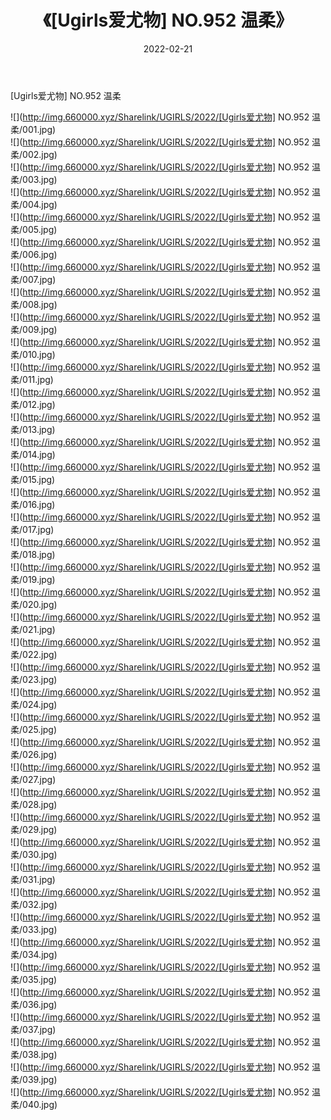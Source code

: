 ﻿---
layout: post
title:  《[Ugirls爱尤物] NO.952 温柔》
date:   2022-02-21
img: http://img.660000.xyz/Sharelink/UGIRLS/2022/[Ugirls爱尤物] NO.952 温柔/000.jpg
categories: [美女, 清纯, 唯美]
---

[Ugirls爱尤物] NO.952 温柔

 ![](http://img.660000.xyz/Sharelink/UGIRLS/2022/[Ugirls爱尤物] NO.952 温柔/001.jpg) <br>![](http://img.660000.xyz/Sharelink/UGIRLS/2022/[Ugirls爱尤物] NO.952 温柔/002.jpg) <br>![](http://img.660000.xyz/Sharelink/UGIRLS/2022/[Ugirls爱尤物] NO.952 温柔/003.jpg) <br>![](http://img.660000.xyz/Sharelink/UGIRLS/2022/[Ugirls爱尤物] NO.952 温柔/004.jpg) <br>![](http://img.660000.xyz/Sharelink/UGIRLS/2022/[Ugirls爱尤物] NO.952 温柔/005.jpg) <br>![](http://img.660000.xyz/Sharelink/UGIRLS/2022/[Ugirls爱尤物] NO.952 温柔/006.jpg) <br>![](http://img.660000.xyz/Sharelink/UGIRLS/2022/[Ugirls爱尤物] NO.952 温柔/007.jpg) <br>![](http://img.660000.xyz/Sharelink/UGIRLS/2022/[Ugirls爱尤物] NO.952 温柔/008.jpg) <br>![](http://img.660000.xyz/Sharelink/UGIRLS/2022/[Ugirls爱尤物] NO.952 温柔/009.jpg) <br>![](http://img.660000.xyz/Sharelink/UGIRLS/2022/[Ugirls爱尤物] NO.952 温柔/010.jpg) <br>![](http://img.660000.xyz/Sharelink/UGIRLS/2022/[Ugirls爱尤物] NO.952 温柔/011.jpg) <br>![](http://img.660000.xyz/Sharelink/UGIRLS/2022/[Ugirls爱尤物] NO.952 温柔/012.jpg) <br>![](http://img.660000.xyz/Sharelink/UGIRLS/2022/[Ugirls爱尤物] NO.952 温柔/013.jpg) <br>![](http://img.660000.xyz/Sharelink/UGIRLS/2022/[Ugirls爱尤物] NO.952 温柔/014.jpg) <br>![](http://img.660000.xyz/Sharelink/UGIRLS/2022/[Ugirls爱尤物] NO.952 温柔/015.jpg) <br>![](http://img.660000.xyz/Sharelink/UGIRLS/2022/[Ugirls爱尤物] NO.952 温柔/016.jpg) <br>![](http://img.660000.xyz/Sharelink/UGIRLS/2022/[Ugirls爱尤物] NO.952 温柔/017.jpg) <br>![](http://img.660000.xyz/Sharelink/UGIRLS/2022/[Ugirls爱尤物] NO.952 温柔/018.jpg) <br>![](http://img.660000.xyz/Sharelink/UGIRLS/2022/[Ugirls爱尤物] NO.952 温柔/019.jpg) <br>![](http://img.660000.xyz/Sharelink/UGIRLS/2022/[Ugirls爱尤物] NO.952 温柔/020.jpg) <br>![](http://img.660000.xyz/Sharelink/UGIRLS/2022/[Ugirls爱尤物] NO.952 温柔/021.jpg) <br>![](http://img.660000.xyz/Sharelink/UGIRLS/2022/[Ugirls爱尤物] NO.952 温柔/022.jpg) <br>![](http://img.660000.xyz/Sharelink/UGIRLS/2022/[Ugirls爱尤物] NO.952 温柔/023.jpg) <br>![](http://img.660000.xyz/Sharelink/UGIRLS/2022/[Ugirls爱尤物] NO.952 温柔/024.jpg) <br>![](http://img.660000.xyz/Sharelink/UGIRLS/2022/[Ugirls爱尤物] NO.952 温柔/025.jpg) <br>![](http://img.660000.xyz/Sharelink/UGIRLS/2022/[Ugirls爱尤物] NO.952 温柔/026.jpg) <br>![](http://img.660000.xyz/Sharelink/UGIRLS/2022/[Ugirls爱尤物] NO.952 温柔/027.jpg) <br>![](http://img.660000.xyz/Sharelink/UGIRLS/2022/[Ugirls爱尤物] NO.952 温柔/028.jpg) <br>![](http://img.660000.xyz/Sharelink/UGIRLS/2022/[Ugirls爱尤物] NO.952 温柔/029.jpg) <br>![](http://img.660000.xyz/Sharelink/UGIRLS/2022/[Ugirls爱尤物] NO.952 温柔/030.jpg) <br>![](http://img.660000.xyz/Sharelink/UGIRLS/2022/[Ugirls爱尤物] NO.952 温柔/031.jpg) <br>![](http://img.660000.xyz/Sharelink/UGIRLS/2022/[Ugirls爱尤物] NO.952 温柔/032.jpg) <br>![](http://img.660000.xyz/Sharelink/UGIRLS/2022/[Ugirls爱尤物] NO.952 温柔/033.jpg) <br>![](http://img.660000.xyz/Sharelink/UGIRLS/2022/[Ugirls爱尤物] NO.952 温柔/034.jpg) <br>![](http://img.660000.xyz/Sharelink/UGIRLS/2022/[Ugirls爱尤物] NO.952 温柔/035.jpg) <br>![](http://img.660000.xyz/Sharelink/UGIRLS/2022/[Ugirls爱尤物] NO.952 温柔/036.jpg) <br>![](http://img.660000.xyz/Sharelink/UGIRLS/2022/[Ugirls爱尤物] NO.952 温柔/037.jpg) <br>![](http://img.660000.xyz/Sharelink/UGIRLS/2022/[Ugirls爱尤物] NO.952 温柔/038.jpg) <br>![](http://img.660000.xyz/Sharelink/UGIRLS/2022/[Ugirls爱尤物] NO.952 温柔/039.jpg) <br>![](http://img.660000.xyz/Sharelink/UGIRLS/2022/[Ugirls爱尤物] NO.952 温柔/040.jpg) <br>